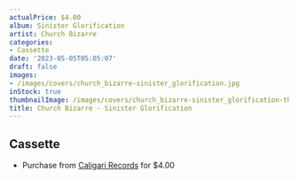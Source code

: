 ```yaml
---
actualPrice: $4.00
album: Sinister Glorification
artist: Church Bizarre
categories:
- Cassette
date: '2023-05-05T05:05:07'
draft: false
images:
- /images/covers/church_bizarre-sinister_glorification.jpg
inStock: true
thumbnailImage: /images/covers/church_bizarre-sinister_glorification-thumb.jpg
title: Church Bizarre - Sinister Glorification
---
```


## Cassette
* Purchase from [Caligari Records](https://caligarirecords.storenvy.com/products/31519945-church-bizarre-sinister-glorification) for $4.00
